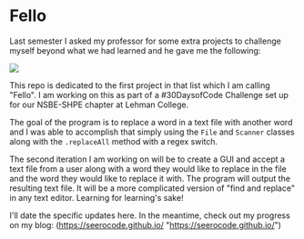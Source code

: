 # Fello

Last semester I asked my professor for some extra projects to challenge myself beyond what we had learned and he gave me the following:

![](https://github.com/seerocode/seerocode.github.io/blob/master/images/Java-Prep-Projects.jpg?raw=true)

This repo is dedicated to the first project in that list which I am calling "Fello". I am working on this as part of a #30DaysofCode Challenge set up for our NSBE-SHPE chapter at Lehman College.

The goal of the program is to replace a word in a text file with another word and I was able to accomplish that simply using the ```File``` and ```Scanner``` classes along with the ```.replaceAll``` method with a regex switch. 

The second iteration I am working on will be to create a GUI and accept a text file from a user along with a word they would like to replace in the file and the word they would like to replace it with. The program will output the resulting text file. 
It will be a more complicated version of "find and replace" in any text editor. Learning for learning's sake! 

I'll date the specific updates here. In the meantime, check out my progress on my blog: (https://seerocode.github.io/ "https://seerocode.github.io/")